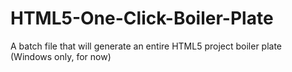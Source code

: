 # HTML5-One-Click-Boiler-Plate
A batch file that will generate an entire HTML5 project boiler plate
(Windows only, for now)
